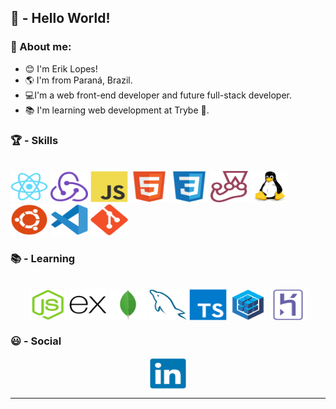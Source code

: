 

## :wave: - Hello World!

### :book: About me:

 - 😊 I'm Erik Lopes! <br>
 - :earth_americas: I'm from Paraná, Brazil. <br>
 - 💻I'm a web front-end developer and future full-stack developer.<br>
 - :books: I'm learning web development at Trybe 💚. <br>
 

### :trophy: - Skills
<div style="display: inline_block"><br>
    <img alt="React" height="50" width="60" src="https://raw.githubusercontent.com/devicons/devicon/master/icons/react/react-original.svg">
        <img alt="Redux" height="50" width="60" src="https://raw.githubusercontent.com/devicons/devicon/master/icons/redux/redux-original.svg">
    <img alt="JavaScript" height="50" width="60" src="https://raw.githubusercontent.com/devicons/devicon/master/icons/javascript/javascript-original.svg">
        <img alt="HTML5" height="50" width="60" src="https://raw.githubusercontent.com/devicons/devicon/master/icons/html5/html5-original.svg">
      <img alt="CSS3" height="50" width="60" src="https://raw.githubusercontent.com/devicons/devicon/master/icons/css3/css3-original.svg">
      <img alt="Jest" height="50" width="60" src="https://raw.githubusercontent.com/devicons/devicon/master/icons/jest/jest-plain.svg">
  <img alt="Linux" height="50" width="60" src="https://raw.githubusercontent.com/devicons/devicon/master/icons/linux/linux-original.svg">
    <img alt="Ubuntu" height="50" width="60" src="https://raw.githubusercontent.com/devicons/devicon/master/icons/ubuntu/ubuntu-plain.svg">
    <img alt="VSCode" height="50" width="60" src="https://raw.githubusercontent.com/devicons/devicon/master/icons/vscode/vscode-original.svg">
        <img alt="Git" height="50" width="60" src="https://raw.githubusercontent.com/devicons/devicon/master/icons/git/git-original.svg">
    
  </div>
  
### 📚 - Learning

 <div align="center" style="display: inline_block"><br>
    <img align="center" alt="NodeJs" height="50" width="60" src="https://raw.githubusercontent.com/devicons/devicon/master/icons/nodejs/nodejs-original.svg">
       <img align="center" alt="Express" height="50" width="60" src="https://raw.githubusercontent.com/devicons/devicon/master/icons/express/express-original.svg">
        <img align="center" alt="Mongo" height="50" width="60" src="https://raw.githubusercontent.com/devicons/devicon/master/icons/mongodb/mongodb-original.svg">
                <img align="center" alt="MySQL" height="50" width="60" src="https://raw.githubusercontent.com/devicons/devicon/master/icons/mysql/mysql-original.svg">
                     <img align="center" alt="TypeScript" height="50" width="60" src="https://raw.githubusercontent.com/devicons/devicon/master/icons/typescript/typescript-original.svg">
         <img align="center" alt="Sequelize" height="50" width="60" src="https://raw.githubusercontent.com/devicons/devicon/master/icons/sequelize/sequelize-original.svg">
                        <img align="center" alt="Heroku" height="50" width="60" src="https://raw.githubusercontent.com/devicons/devicon/master/icons/heroku/heroku-original.svg">


         
  </div>
 
### :smiley: - Social

<div align="center" style="display: inline_block">
<a href="https://www.linkedin.com/in/eriklopesdeoliveira/">
<img align="center" alt="TypeScript" height="50" width="60" src="https://raw.githubusercontent.com/devicons/devicon/master/icons/linkedin/linkedin-original.svg">
</a>
</div>
<hr>
